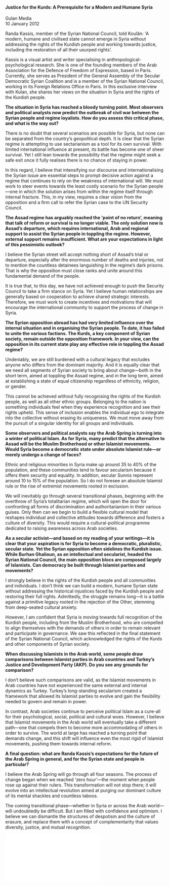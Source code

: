 <h4>Justice for the Kurds: A Prerequisite for a Modern and Humane Syria</h4>

Gulan Media  
10 January 2012  

Randa Kassis, member of the Syrian National Council, told Koulân: 'A modern, humane and civilised state cannot emerge in Syria without addressing the rights of the Kurdish people and working towards justice, including the restoration of all their usurped rights'.

Kassis is a visual artist and writer specialising in anthropological-psychological research. She is one of the founding members of the Arab Association for the Defence of Freedom of Expression, based in Paris. Currently, she serves as President of the General Assembly of the Secular Democratic Syrian Coalition and is a member of the Syrian National Council, working in its Foreign Relations Office in Paris. In this exclusive interview with Kulan, she shares her views on the situation in Syria and the rights of the Kurdish people.

<b>The situation in Syria has reached a bloody turning point. Most observers and political analysts now predict the outbreak of civil war between the Syrian people and regime loyalists. How do you assess this critical phase, and what is the way out?</b>

There is no doubt that several scenarios are possible for Syria, but none can be separated from the country’s geopolitical depth. It is clear that the Syrian regime is attempting to use sectarianism as a tool for its own survival. With limited international influence at present, its battle has become one of sheer survival. Yet I still lean towards the possibility that the regime might seek a safe exit once it fully realises there is no chance of staying in power.

In this regard, I believe that intensifying our discourse and internationalising the Syrian issue are essential steps to prompt decisive action against a regime that continues to rely on the weakness of international will. We must work to steer events towards the least costly scenario for the Syrian people—one in which the solution arises from within the regime itself through internal fracture. This, in my view, requires a clear vision from the opposition and a firm call to refer the Syrian case to the UN Security Council.

<b>The Assad regime has arguably reached the 'point of no return', meaning that talk of reform or survival is no longer viable. The only solution now is Assad’s departure, which requires international, Arab and regional support to assist the Syrian people in toppling the regime. However, external support remains insufficient. What are your expectations in light of this pessimistic outlook?</b>

I believe the Syrian street will accept nothing short of Assad’s trial or departure, especially after the enormous number of deaths and injuries, not to mention the countless detainees languishing in the regime’s dark prisons. That is why the opposition must close ranks and unite around this fundamental demand of the people.

It is true that, to this day, we have not achieved enough to push the Security Council to take a firm stance on Syria. Yet I believe human relationships are generally based on cooperation to achieve shared strategic interests. Therefore, we must work to create incentives and motivations that will encourage the international community to support the process of change in Syria.

<b>The Syrian opposition abroad has had very limited influence over the internal situation and in organising the Syrian people. To date, it has failed to unite the various factions. The Kurds, a key component of Syrian society, remain outside the opposition framework. In your view, can the opposition in its current state play any effective role in toppling the Assad regime?</b>

Undeniably, we are still burdened with a cultural legacy that excludes anyone who differs from the dominant majority. And it is equally clear that we need all segments of Syrian society to bring about change—both in the short term, aimed at toppling the Assad regime, and in the long term, aimed at establishing a state of equal citizenship regardless of ethnicity, religion, or gender.

This cannot be achieved without fully recognising the rights of the Kurdish people, as well as all other ethnic groups. Belonging to the nation is something individuals feel when they experience recognition and see their rights upheld. This sense of inclusion enables the individual ego to integrate into the collective without erasing its uniqueness. We must move away from the pursuit of a singular identity for all groups and individuals.

<b>Some observers and political analysts say the Arab Spring is turning into a winter of political Islam. As for Syria, many predict that the alternative to Assad will be the Muslim Brotherhood or other Islamist movements. Would Syria become a democratic state under absolute Islamist rule—or merely undergo a change of faces?</b>

Ethnic and religious minorities in Syria make up around 35 to 40% of the population, and these communities tend to favour secularism because it offers them security and equality. In addition, secular Sunnis represent around 10 to 15% of the population. So I do not foresee an absolute Islamist rule or the rise of extremist movements rooted in exclusion.

We will inevitably go through several transitional phases, beginning with the overthrow of Syria’s totalitarian regime, which will open the door for confronting all forms of discrimination and authoritarianism in their various guises. Only then can we begin to build a flexible cultural model that reshapes individual and collective attitudes towards difference and fosters a culture of diversity. This would require a cultural-political programme dedicated to raising awareness across Arab societies.

<b>As a secular activist—and based on my reading of your writings—it is clear that your aspiration is for Syria to become a democratic, pluralistic, secular state. Yet the Syrian opposition often sidelines the Kurdish issue. While Burhan Ghalioun, as an intellectual and secularist, headed the Syrian National Council, the main opposition blocs are composed largely of Islamists. Can democracy be built through Islamist parties and movements?</b>

I strongly believe in the rights of the Kurdish people and all communities and individuals. I don’t think we can build a modern, humane Syrian state without addressing the historical injustices faced by the Kurdish people and restoring their full rights. Admittedly, the struggle remains long—it is a battle against a primitive legacy rooted in the rejection of the Other, stemming from deep-seated cultural anxiety.

However, I am confident that Syria is moving towards full recognition of the Kurdish people, including from the Muslim Brotherhood, who are compelled to align themselves with the demands of others in order to remain relevant and participate in governance. We saw this reflected in the final statement of the Syrian National Council, which acknowledged the rights of the Kurds and other components of Syrian society.

<b>When discussing Islamists in the Arab world, some people draw comparisons between Islamist parties in Arab countries and Turkey’s Justice and Development Party (AKP). Do you see any grounds for comparison?</b>

I don’t believe such comparisons are valid, as the Islamist movements in Arab countries have not experienced the same external and internal dynamics as Turkey. Turkey’s long-standing secularism created a framework that allowed its Islamist parties to evolve and gain the flexibility needed to govern and remain in power.

In contrast, Arab societies continue to perceive political Islam as a cure-all for their psychological, social, political and cultural woes. However, I believe that Islamist movements in the Arab world will eventually take a different path—one that compels them to become more accommodating of others in order to survive. The world at large has reached a turning point that demands change, and this shift will influence even the most rigid of Islamist movements, pushing them towards internal reform.

<b>A final question: what are Randa Kassis’s expectations for the future of the Arab Spring in general, and for the Syrian state and people in particular?</b>

I believe the Arab Spring will go through all four seasons. The process of change began when we reached ‘zero hour’—the moment when people rose up against their rulers. This transformation will not stop there; it will evolve into an intellectual revolution aimed at purging our dominant culture of its mental shackles and countless taboos.

The coming transitional phase—whether in Syria or across the Arab world—will undoubtedly be difficult. But I am filled with confidence and optimism. I believe we can dismantle the structures of despotism and the culture of erasure, and replace them with a concept of complementarity that values diversity, justice, and mutual recognition.


![](103-Gulanmedia.pdf)
<p></p>
